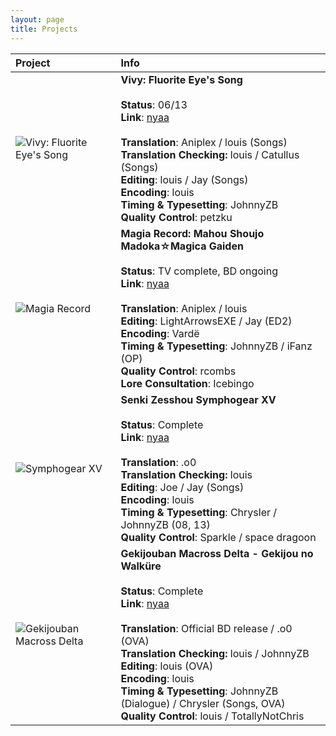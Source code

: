 ```yaml
---
layout: page
title: Projects
---
```




| Project | Info |
| :--- | :--- |
| ![Vivy: Fluorite Eye's Song](https://poweris.moe/assets/img/vivy.jpg) | **Vivy: Fluorite Eye's Song** <br><br> **Status**: 06/13 <br> **Link**: [nyaa](https://nyaa.si/user/yametetomete?f=0&c=0_0&q=Vivy) <br><br> **Translation**: Aniplex / louis (Songs) <br> **Translation Checking:** louis / Catullus (Songs) <br> **Editing**: louis / Jay (Songs) <br> **Encoding**: louis <br> **Timing & Typesetting**: JohnnyZB <br> **Quality Control**: petzku|
| ![Magia Record](https://poweris.moe/assets/img/magia-record.jpg) | **Magia Record: Mahou Shoujo Madoka☆Magica Gaiden** <br><br> **Status**: TV complete, BD ongoing <br> **Link**: [nyaa](https://nyaa.si/user/yametetomete?f=0&c=0_0&q=Magia+Record) <br><br> **Translation**: Aniplex / louis <br> **Editing**: LightArrowsEXE / Jay (ED2) <br> **Encoding**: Vardë <br> **Timing & Typesetting**: JohnnyZB / iFanz (OP) <br> **Quality Control**: rcombs <br> **Lore Consultation**: Icebingo|
| ![Symphogear XV](https://poweris.moe/assets/img/symphogear-xv.jpg) | **Senki Zesshou Symphogear XV** <br><br> **Status**: Complete <br> **Link**: [nyaa](https://nyaa.si/view/1332479) <br><br> **Translation**: .o0 <br> **Translation Checking:** louis <br> **Editing**: Joe / Jay (Songs) <br> **Encoding**: louis <br> **Timing & Typesetting**: Chrysler / JohnnyZB (08, 13) <br> **Quality Control**: Sparkle / space dragoon |
| ![Gekijouban Macross Delta](https://poweris.moe/assets/img/macross-delta-movie.jpg) | **Gekijouban Macross Delta - Gekijou no Walküre** <br><br> **Status**: Complete <br> **Link**: [nyaa](https://nyaa.si/view/1122499) <br><br> **Translation**: Official BD release / .o0 (OVA) <br> **Translation Checking:** louis / JohnnyZB <br> **Editing**: louis (OVA) <br> **Encoding**: louis <br> **Timing & Typesetting**: JohnnyZB (Dialogue) / Chrysler (Songs, OVA) <br> **Quality Control**: louis / TotallyNotChris |

